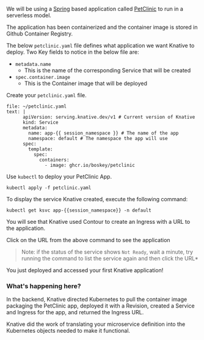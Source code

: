 
We will be using a [Spring](https://spring.io/) based application called [PetClinic](https://github.com/spring-projects/spring-petclinic) to run in a serverless model.

The application has been containerized and the container image is stored in Github Container Registry.

The below `petclinic.yaml` file defines what application we want Knative to deploy.
Two Key fields to notice in the below file are:
* `metadata.name` 
  * This is the name of the corresponding Service that will be created
* `spec.container.image`
  * This is the Container image that will be deployed 

Create your `petclinic.yaml` file.
```editor:append-lines-to-file
file: ~/petclinic.yaml
text: |
      apiVersion: serving.knative.dev/v1 # Current version of Knative
      kind: Service
      metadata:
        name: app-{{ session_namespace }} # The name of the app
        namespace: default # The namespace the app will use
      spec:
        template:
          spec:
            containers:
              - image: ghcr.io/boskey/petclinic
```

Use `kubectl` to deploy your PetClinic App.
```execute-1
kubectl apply -f petclinic.yaml
```

To display the service Knative created, execute the following command:
```execute-1
kubectl get ksvc app-{{session_namespace}} -n default
```

You will see that Knative used Contour to create an Ingress with a URL to the application.

Click on the URL from the above command to see the application

> Note: if the status of the service shows `Not Ready`, wait a minute, try running the command to list the service again and then click the URL*

You just deployed and accessed your first Knative application!

### What's happening here?

In the backend, Knative directed Kubernetes to pull the container image packaging the PetClinic app, deployed it with a Revision, created a Service and Ingress for the app, and returned the Ingress URL. 

Knative did the work of translating your microservice definition into the Kubernetes objects needed to make it functional.